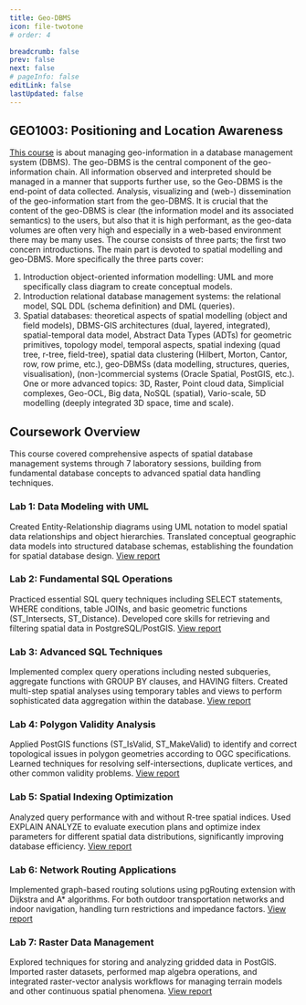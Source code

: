 ```yaml
---
title: Geo-DBMS
icon: file-twotone
# order: 4

breadcrumb: false
prev: false
next: false
# pageInfo: false
editLink: false
lastUpdated: false
---
```


## GEO1003: Positioning and Location Awareness
[This course](https://www.studiegids.tudelft.nl/a101_displayCourse.do?course_id=64107) is about managing geo-information in a database management system (DBMS). The geo-DBMS is the central component of the geo-information chain. All information observed and interpreted should be managed in a manner that supports further use, so the Geo-DBMS is the end-point of data collected. Analysis, visualizing and (web-) dissemination of the geo-information start from the geo-DBMS. It is crucial that the content of the geo-DBMS is clear (the information model and its associated semantics) to the users, but also that it is high performant, as the geo-data volumes are often very high and especially in a web-based environment there may be many uses. The course consists of three parts; the first two concern introductions. The main part is devoted to spatial modelling and geo-DBMS. More specifically the three parts cover:
1. Introduction object-oriented information modelling: UML and more specifically class diagram to create conceptual models. 
2. Introduction relational database management systems: the relational model, SQL DDL (schema definition) and DML (queries).  
3. Spatial databases: theoretical aspects of spatial modelling (object and field models), DBMS-GIS architectures (dual, layered, integrated), spatial-temporal data model, Abstract Data Types (ADTs) for geometric primitives, topology model, temporal aspects, spatial indexing (quad tree, r-tree, field-tree), spatial data clustering (Hilbert, Morton, Cantor, row, row prime, etc.), geo-DBMSs (data modelling, structures, queries, visualisation), (non-)commercial systems (Oracle Spatial, PostGIS, etc.). One or more advanced topics: 3D, Raster, Point cloud data, Simplicial complexes, Geo-OCL, Big data, NoSQL (spatial), Vario-scale, 5D modelling (deeply integrated 3D space, time and scale).


## Coursework Overview
This course covered comprehensive aspects of spatial database management systems through 7 laboratory sessions, building from fundamental database concepts to advanced spatial data handling techniques.

### Lab 1: Data Modeling with UML
Created Entity-Relationship diagrams using UML notation to model spatial data relationships and object hierarchies. Translated conceptual geographic data models into structured database schemas, establishing the foundation for spatial database design.
[View report]("/files/gdbms/geo_1006_lab_1.pdf")

### Lab 2: Fundamental SQL Operations
Practiced essential SQL query techniques including SELECT statements, WHERE conditions, table JOINs, and basic geometric functions (ST_Intersects, ST_Distance). Developed core skills for retrieving and filtering spatial data in PostgreSQL/PostGIS.
[View report]("/files/gdbms/geo_1006_lab_2.pdf")

### Lab 3: Advanced SQL Techniques
Implemented complex query operations including nested subqueries, aggregate functions with GROUP BY clauses, and HAVING filters. Created multi-step spatial analyses using temporary tables and views to perform sophisticated data aggregation within the database.
[View report]("/files/gdbms/geo_1006_lab_3.pdf")

### Lab 4: Polygon Validity Analysis
Applied PostGIS functions (ST_IsValid, ST_MakeValid) to identify and correct topological issues in polygon geometries according to OGC specifications. Learned techniques for resolving self-intersections, duplicate vertices, and other common validity problems.
[View report]("/files/gdbms/geo_1006_lab_4.pdf")

### Lab 5: Spatial Indexing Optimization
Analyzed query performance with and without R-tree spatial indices. Used EXPLAIN ANALYZE to evaluate execution plans and optimize index parameters for different spatial data distributions, significantly improving database efficiency.
[View report]("/files/gdbms/geo_1006_lab_5.pdf")

### Lab 6: Network Routing Applications
Implemented graph-based routing solutions using pgRouting extension with Dijkstra and A* algorithms. For both outdoor transportation networks and indoor navigation, handling turn restrictions and impedance factors.
[View report]("/files/gdbms/geo_1006_lab_6.pdf")

### Lab 7: Raster Data Management
Explored techniques for storing and analyzing gridded data in PostGIS. Imported raster datasets, performed map algebra operations, and integrated raster-vector analysis workflows for managing terrain models and other continuous spatial phenomena.
[View report]("/files/gdbms/geo_1006_lab_7.pdf")